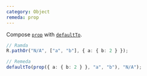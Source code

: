 ```yaml
---
category: Object
remeda: prop
---
```


Compose [`prop`](/docs#prop) with [`defaultTo`](/docs#defaultTo).

```ts
// Ramda
R.pathOr("N/A", ["a", "b"], { a: { b: 2 } });

// Remeda
defaultTo(prop({ a: { b: 2 } }, "a", "b"), "N/A");
```
